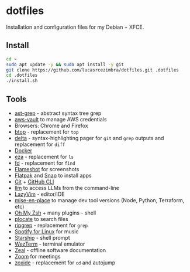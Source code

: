 # dotfiles

Installation and configuration files for my Debian + XFCE.


## Install
```bash
cd ~
sudo apt update -y && sudo apt install -y git
git clone https://github.com/lucasrcezimbra/dotfiles.git .dotfiles
cd .dotfiles
./install.sh
```

## Tools
- [ast-grep](https://github.com/ast-grep/ast-grep) - abstract syntax tree grep
- [aws-vault](https://github.com/99designs/aws-vault) to manage AWS credentials
- Browsers: Chrome and Firefox
- [btop](https://github.com/aristocratos/btop) - replacement for `top`
- [delta](https://github.com/dandavison/delta) - syntax-highlighting pager for `git` and `grep` outputs and replacement for `diff`
- [Docker](https://www.docker.com/)
- [eza](https://github.com/eza-community/eza) - replacement for `ls`
- [fd](https://github.com/sharkdp/fd) - replacement for `find`
- [Flameshot](https://flameshot.org/) for screenshots
- [Flatpak](https://www.flatpak.org/) and [Snap](https://snapcraft.io/) to install apps
- [Git](https://git-scm.com/) + [GitHub CLI](https://cli.github.com/)
- [llm](https://github.com/simonw/llm) to access LLMs from the command-line
- [LazyVim](http://www.lazyvim.org/) - editor/IDE
- [mise-en-place](https://github.com/jdx/mise) to manage dev tool versions (Node, Python, Terraform, etc)
- [Oh My Zsh](https://github.com/ohmyzsh/ohmyzsh) + many plugins - shell
- [plocate](https://plocate.sesse.net/) to search files
- [ripgrep](https://github.com/BurntSushi/ripgrep) - replacement for `grep`
- [Spotify for Linux](https://www.spotify.com/us/download/linux) for music
- [Starship](https://starship.rs/) - shell prompt
- [WezTerm](https://github.com/wez/wezterm) - terminal emulator
- [Zeal](https://zealdocs.org/) - offline software documentation
- [Zoom](http://zoom.com) for meetings
- [zoxide](https://github.com/ajeetdsouza/zoxide) - replacement for `cd` and autojump
